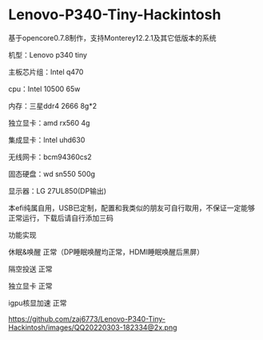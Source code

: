 # Lenovo-P340-Tiny-Hackintosh
基于opencore0.7.8制作，支持Monterey12.2.1及其它低版本的系统

机型：Lenovo p340 tiny

主板芯片组：Intel q470

cpu：Intel 10500 65w

内存：三星ddr4 2666 8g*2

独立显卡：amd rx560 4g

集成显卡：Intel uhd630

无线网卡：bcm94360cs2

固态硬盘：wd sn550 500g

显示器：LG 27UL850(DP输出)

本efi纯属自用，USB已定制，配置和我类似的朋友可自行取用，不保证一定能够正常运行，下载后请自行添加三码

功能实现

休眠&唤醒 正常（DP睡眠唤醒均正常，HDMI睡眠唤醒后黑屏）

隔空投送 正常

独立显卡 正常

igpu核显加速 正常

https://github.com/zaj6773/Lenovo-P340-Tiny-Hackintosh/images/QQ20220303-182334@2x.png
